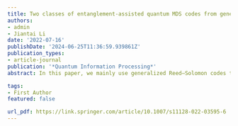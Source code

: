 ```yaml
---
title: Two classes of entanglement-assisted quantum MDS codes from generalized Reed–Solomon codes 
authors:
- admin
- Jiantai Li
date: '2022-07-16'
publishDate: '2024-06-25T11:36:59.939861Z'
publication_types:
- article-journal
publication: '*Quantum Information Processing*'
abstract: In this paper, we mainly use generalized Reed–Solomon codes to construct two classes of entanglement-assisted quantum MDS codes.

tags:
- First Author
featured: false

url_pdf: https://link.springer.com/article/10.1007/s11128-022-03595-6
---
```

